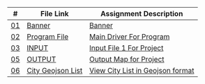 
|   #    | File Link       | Assignment Description                          |
|------- |-------------------|-------------------------------------------------|
| [01](.Banner) |  [Banner](./Banner) | [ Banner ](./Banner)|
| [02](.main.py) |  [Program File](./main.py) | [ Main Driver For Program](./main.py)|
| [03](.UFOSightings.csv) |  [INPUT](./UFOSightings.csv) | [ Input File 1 For Project](./UFOSightings.csv)   |
| [05](.output.geojson) |  [OUTPUT](./output.geojson) | [Output Map for Project](./output.geojson)|
| [06](.cities.geojson) |  [City Geojson List](./cities.geojson) | [View City List in Geojson format](./cities.geojson)|
